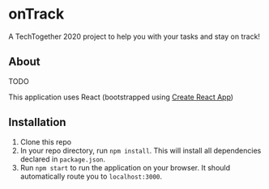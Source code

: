 # onTrack
A TechTogether 2020 project to help you with your tasks and stay on track!

## About
TODO

This application uses React (bootstrapped using [Create React App](https://github.com/facebook/create-react-app))

## Installation
1. Clone this repo
2. In your repo directory, run `npm install`. This will install all dependencies declared in `package.json`.
3. Run `npm start` to run the application on your browser. It should automatically route you to `localhost:3000`.
